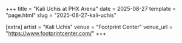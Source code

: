 +++
title = "Kali Uchis at PHX Arena"
date = 2025-08-27
template = "page.html"
slug = "2025-08-27-kali-uchis"

[extra]
artist = "Kali Uchis"
venue = "Footprint Center"
venue_url = "https://www.footprintcenter.com/"
+++
